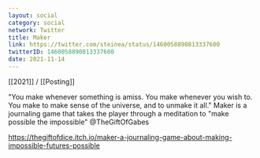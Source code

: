 ```yaml
---
layout: social
category: social
network: Twitter
title: Maker
link: https://twitter.com/steinea/status/1460058890813337600
twitterID: 1460058890813337600
date: 2021-11-14
---
```


[[2021]] / [[Posting]]

"You make whenever something is amiss. You make whenever you wish to. You make to make sense of the universe, and to unmake it all." Maker is a journaling game that takes the player through a meditation to "make possible the impossible" @TheGiftOfGabes

<https://thegiftofdice.itch.io/maker-a-journaling-game-about-making-impossible-futures-possible>
